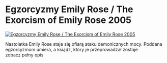Egzorcyzmy Emily Rose / The Exorcism of Emily Rose 2005 
=============
[![Egzorcyzmy Emily Rose / The Exorcism of Emily Rose 2005 ](http://vidos.pl/images/player.gif)](http://vidos.pl/egzorcyzmy-emily-rose-the-exorcism-of-emily-rose-2005)

 Nastolatka Emily Rose staje się ofiarą ataku demonicznych mocy. Poddana egzorcyzmom umiera, a ksiądz, który je przeprowadzał zostaje zobacz pełny opis
